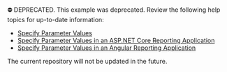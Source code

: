 ⛔ DEPRECATED. This example was deprecated. Review the following help topics for up-to-date information:

- [Specify Parameter Values](https://docs.devexpress.com/XtraReports/402961/detailed-guide-to-devexpress-reporting/use-report-parameters/specify-parameter-values)
- [Specify Parameter Values in an ASP.NET Core Reporting Application](https://docs.devexpress.com/XtraReports/403229/web-reporting/asp-net-core-reporting/report-parameters-in-asp-net-core-applications/specify-parameter-values)
- [Specify Parameter Values in an Angular Reporting Application](https://docs.devexpress.com/XtraReports/401930/web-reporting/javascript-reporting/angular/document-viewer/quick-start/specify-parameter-values)

The current repository will not be updated in the future.
